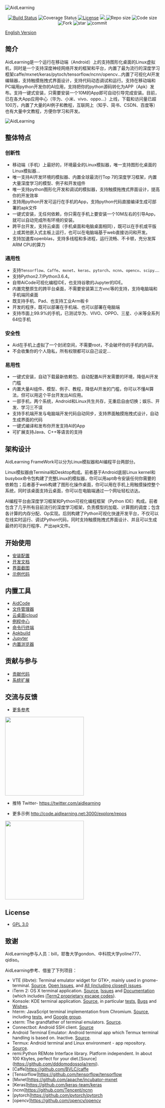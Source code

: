 ![AidLearning](image/AidLearning-1.png)
  <p align="center">
    <a href="https://travis-ci.org/lc-soft/LCUI"><img src="https://travis-ci.org/lc-soft/LCUI.png?branch=master" alt="Build Status"></a>
    <img src="https://img.shields.io/badge/coverage-100%25-brightgreen" alt="Coverage Status">
    <a href="http://opensource.org/licenses/MIT"><img src="https://img.shields.io/github/license/lc-soft/LCUI.svg" alt="License"></a>
    <a href="https://github.com/aidlearning/AidLearning-FrameWork/releases">
    <img src="https://img.shields.io/github/v/tag/aidlearning/AidLearning-FrameWork" > </a>
    <img src="https://img.shields.io/badge/repo%20size-37%20MB-blue" alt="Repo size">
    <img src="https://img.shields.io/badge/code%20size-11.83%20MB-blue" alt="Code size">
<img src="https://img.shields.io/github/forks/aidlearning/AidLearning-FrameWork?style=flat" alt="Fork">
<img src="https://img.shields.io/github/stars/aidlearning/AidLearning-FrameWork?style=flat" alt="star">
<img src="https://img.shields.io/github/last-commit/aidlearning/AidLearning-FrameWork?style=plastic" alt="commit">
</p>
  
[English Version](README.md)

## 简介
AidLearning是一个运行在移动端（Android）上的支持图形化桌面的Linux虚拟机，同时是一个支持深度神经网络开发的框架和平台，内置了最为流行的深度学习框架caffe/mxnet/keras/pytoch/tensorflow/ncnn/opencv...内置了可视化AI开发编辑器，支持触摸拖拽式界面设计，支持代码动态调试和运行。支持在移动端和PC端用python开发你的AI应用，支持把你的python源码转化为APP（Apk）发布。支持一键式安装，只需要安装一个10M的App即可自动引导完成安装。目前，已在各大App应用中心（华为、小米、vivo、oppo...）上线，下载和访问量已超100万，内置了大量的AI例子和教程，互联网上（知乎、简书、CSDN、百度等）也有大量中文教程，方便你学习和开发。

![AidLearning](image/pc1.jpg)

## 整体特点

### 创新性
- 移动端（手机）上最好的，环境最全的Linux模拟器，唯一支持图形化桌面的Linux模拟器...
- 唯一支持AI开发环境的模拟器、内置全球最流行Top 7的深度学习框架，内置大量深度学习的模型、例子和开发组件
- 唯一支持python图形化开发和调试的模拟器，支持触摸拖拽式界面设计，提高你的开发效率
- 支持用python开发可运行在手机的App，支持python代码直接编译生成可部署的apk文件
- 一键式安装，无任何依赖，你只需在手机上要安装一个10M左右的引导App，就可以自动完成所有环境的安装。
- 跨平台开发，支持云桌面（手机桌面和电脑桌面相同），既可以在手机或平版上或其他嵌入式主板上运行，也可以在电脑端基于web直接访问和开发。
- 支持加速库openblas，支持多线程和多进程，运行流畅、不卡顿，充分发挥ARM CPU的算力

### 通用性
- 支持`Tensorflow`、`Caffe`、`mxnet`、`keras`、`pytorch`、`ncnn`、`opencv`、`scipy`....
- 支持Python2.7/Python3.6.4。
- 自带AiCode可视化编程IDE，也支持谷歌的Jupyter的IDE。
- 内置完整原生的跨平台桌面，不需要安装第三方vnc等的支持，支持电脑端和手机端同桌面
- 既支持手机、Pad、也支持工业Arm板卡
- 开发的程序，既可以部署在手机端、也可以部署在电脑端
- 支持市面上99.9%的手机，已测试华为、VIVO、OPPO、三星、小米等全系列64位手机

### 安全性
- Aid在手机上虚拟了一个封闭空间，不需要root，不会破坏你的手机的内容。
- 不会收集你的个人隐私，所有权限都可以自己设定...

### 易用性
- 一键式安装，自动下载最新依赖包、自动配置AI开发需要的环境，降低AI开发门槛
- 内置大量AI组件、模型、例子、教程，降低AI开发的门槛，你可以不懂AI算法，但可以用这个平台开发出AI应用。
- 一部手机，两个系统，Android和Linux共生共存，无重启自由切换；娱乐、开发、学习三不误
- 支持手机端开发与电脑端开发代码自动同步，支持界面触摸拖拽式设计，自动生成界面的代码
- 一键式编译和发布你开发支持AI的App
- 可扩展支持Java、C++等语言的支持

## 架构设计

AidLearning FrameWork可以分为Linux模拟器和AI编程平台两部分。

Linux模拟器由Terminal和Desktop构成。前者基于Android底层Linux kernel和busybox命令包构建了完整Linux的模拟器，你可以用apt命令安装任何你需要的依赖包；后者基于web构建了图形化操作桌面，你可以用在手机上用触摸操控整个系统，同时该桌面支持云桌面，你可以在电脑端通过一个网址轻松访达。

AI编程平台由深度学习框架和Python可视化编程框架（Python IDE）构成。前者包含了几乎所有目前流行的深度学习框架，负责模型的加载、计算图的调度；包含各计算的内存分配、Op实现。后则构建了Python可视化快速开发平台，不仅可以在线实时运行、调试Python代码，同时支持触摸拖拽式界面设计、并且可以生成最终的可执行程序、产出apk文件。

## 开始使用
- [安装配置](https://www.yuque.com/glg1kx/aidlearning/setup)
- [开发文档](https://www.yuque.com/glg1kx/aidlearning/develop)
- [界面截图](https://www.yuque.com/glg1kx/aidlearning/qzpyt5)
- [示例代码](https://www.yuque.com/glg1kx/aidlearning/nnkgzu)

## 内置工具
- [AidCode](https://www.yuque.com/glg1kx/aidlearning/include)
- [文件管理器](https://www.yuque.com/glg1kx/aidlearning/include)
- [云桌面icloud](https://www.yuque.com/glg1kx/aidlearning/include)
- [例程中心](https://www.yuque.com/glg1kx/aidlearning/include)
- [命令行终端](https://www.yuque.com/glg1kx/aidlearning/include)
- [Apkbuild](https://www.yuque.com/glg1kx/aidlearning/include)
- [Jupyter](https://www.yuque.com/glg1kx/aidlearning/include)
- [内置浏览器](https://www.yuque.com/glg1kx/aidlearning/include)

## 贡献与参与
- [贡献代码](https://www.yuque.com/glg1kx/aidlearning/vl7mtk)
- [系统扩展](https://www.yuque.com/glg1kx/aidlearning/acghe9)

##  交流与反馈
- [更多参考](intr.md)
<img src="images/QQqun.png" height="256"/>

- 推特
Twitter- https://twitter.com/aidlearning

- 更多示例
http://code.aidlearning.net:3000/explore/repos

<img src="images/examples.png" height="256"/>


## License
- [GPL 3.0](license.md)


## 致谢
AidLearning参与人员：bill，耶鲁大学gondon、中科院大学yoline777、qidiso。

AidLearning参考、借鉴了下列项目：

* VTE (libvte): Terminal emulator widget for GTK+, mainly used in gnome-terminal. [Source](https://github.com/GNOME/vte), [Open Issues](https://bugzilla.gnome.org/buglist.cgi?quicksearch=product%3A%22vte%22+), and [All (including closed) issues](https://bugzilla.gnome.org/buglist.cgi?bug_status=RESOLVED&bug_status=VERIFIED&chfield=resolution&chfieldfrom=-2000d&chfieldvalue=FIXED&product=vte&resolution=FIXED).
* iTerm 2: OS X terminal application. [Source](https://github.com/gnachman/iTerm2), [Issues](https://gitlab.com/gnachman/iterm2/issues) and [Documentation](http://www.iterm2.com/documentation.html) (which includes [iTerm2 proprietary escape codes](http://www.iterm2.com/documentation-escape-codes.html)).
* Konsole: KDE terminal application. [Source](https://projects.kde.org/projects/kde/applications/konsole/repository), in particular [tests](https://projects.kde.org/projects/kde/applications/konsole/repository/revisions/master/show/tests), [Bugs](https://bugs.kde.org/buglist.cgi?bug_severity=critical&bug_severity=grave&bug_severity=major&bug_severity=crash&bug_severity=normal&bug_severity=minor&bug_status=UNCONFIRMED&bug_status=NEW&bug_status=ASSIGNED&bug_status=REOPENED&product=konsole) and [Wishes](https://bugs.kde.org/buglist.cgi?bug_severity=wishlist&bug_status=UNCONFIRMED&bug_status=NEW&bug_status=ASSIGNED&bug_status=REOPENED&product=konsole).
* hterm: JavaScript terminal implementation from Chromium. [Source](https://github.com/chromium/hterm), including [tests](https://github.com/chromium/hterm/blob/master/js/hterm_vt_tests.js), and [Google group](https://groups.google.com/a/chromium.org/forum/#!forum/chromium-hterm).
* xterm: The grandfather of terminal emulators. [Source](http://invisible-island.net/datafiles/release/xterm.tar.gz).
* Connectbot: Android SSH client. [Source](https://github.com/connectbot/connectbot)
* Android Terminal Emulator: Android terminal app which Termux terminal handling is based on. Inactive. [Source](https://github.com/jackpal/Android-Terminal-Emulator).
* Termux: Android terminal and Linux environment - app repository. [Source](https://github.com/termux/termux-app).
* remi:Python REMote Interface library. Platform independent. In about 100 Kbytes, perfect for your diet.[Source]
(https://github.com/dddomodossola/remi).
* [Caffe]https://github.com/BVLC/caffe
* [Tensorflow]https://github.com/tensorflow/tensorflow
* [Mxnet]https://github.com/apache/incubator-mxnet
* [Keras]https://github.com/keras-team/keras
* [ncnn]https://github.com/Tencent/ncnn
* [pytorch]https://github.com/pytorch/pytorch
* [opencv]https://github.com/opencv/opencv

